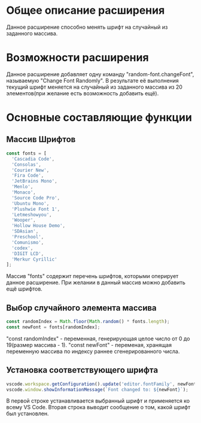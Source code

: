 # Общее описание расширения
Данное расширение способно менять шрифт на случайный из заданного массива.

# Возможности расширения
Данное расширение добавляет одну команду "random-font.changeFont", называемую "Change Font Randomly". В результате её выполнения текущий шрифт меняется на случайный из заданного массива из 20 элементов(при желание есть возможность добавить ещё).

# Основные составляющие функции
## Массив Шрифтов
``` typescript
const fonts = [
  'Cascadia Code',
  'Consolas',
  'Courier New',
  'Fira Code',
  'JetBrains Mono',
  'Menlo',
  'Monaco',
  'Source Code Pro',
  'Ubuntu Mono',
  'Plushwie Font 1',
  'Letmeshowyou',
  'Wooper',
  'Hollow House Demo',
  'SDAsian',
  'Preschool',
  'Comunismo',
  'codex',
  'DIGIT LCD',
  'Merkur Cyrillic'
];
```

Массив "fonts" содержит перечень шрифтов, которыми оперирует данное расширение. При желании в данный массив можно добавить ещё шрифтов.

## Выбор случайного элемента массива
``` typescript
const randomIndex = Math.floor(Math.random() * fonts.length);
const newFont = fonts[randomIndex];
```

"const randomIndex" - переменная, генерирующая целое число от 0 до 19(размер массива - 1).
"const newFont" - переменая, хранящая переменную массива по индексу раннее сгенерированного числа.

## Установка соответствующего шрифта
``` typescript
vscode.workspace.getConfiguration().update('editor.fontFamily', newFont, vscode.ConfigurationTarget.Global);
vscode.window.showInformationMessage(`Font changed to: ${newFont}`);
```

В первой строке устанавливается выбранный шрифт и применяется ко всему VS Code. Вторая строка выводит сообщение о том, какой шрифт был установлен.
